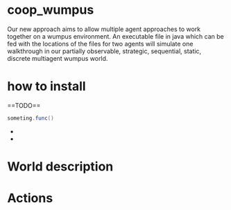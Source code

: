 # coop_wumpus
Our new approach aims to allow multiple agent approaches to work together on a wumpus environment.
An executable file in java which can be fed with the locations of the files for two agents will simulate one walkthrough in our
partially observable, strategic, sequential, static, discrete multiagent wumpus world.


# how to install
==TODO==
```java
someting.func()
```
-
-

# World description

# Actions
